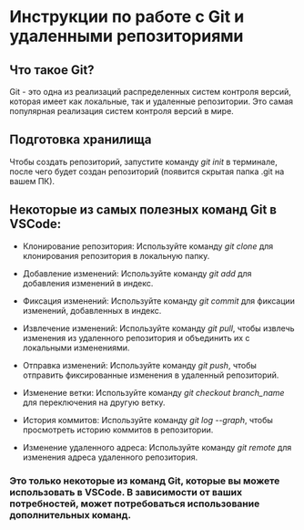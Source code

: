 # Инструкции по работе с Git и удаленными репозиториями

## Что такое Git?
Git - это одна из реализаций распределенных систем контроля версий, которая имеет как локальные, так и удаленные репозитории. Это самая популярная реализация систем контроля версий в мире.

## Подготовка хранилища

Чтобы создать репозиторий, запустите команду *git init* в терминале, после чего будет создан репозиторий (появится скрытая папка .git на вашем ПК).

## Некоторые из самых полезных команд Git в VSCode:

- Клонирование репозитория: Используйте команду *git clone* для клонирования репозитория в локальную папку.

- Добавление изменений: Используйте команду *git add* для добавления изменений в индекс.

- Фиксация изменений: Используйте команду *git commit* для фиксации изменений, добавленных в индекс.

- Извлечение изменений: Используйте команду *git pull*, чтобы извлечь изменения из удаленного репозитория и объединить их с локальными изменениями.

- Отправка изменений: Используйте команду *git push*, чтобы отправить фиксированные изменения в удаленный репозиторий.

- Изменение ветки: Используйте команду *git checkout branch_name* для переключения на другую ветку.

- История коммитов: Используйте команду *git log --graph*, чтобы просмотреть историю коммитов в репозитории.

- Изменение удаленного адреса: Используйте команду *git remote* для изменения адреса удаленного репозитория.

### Это только некоторые из команд Git, которые вы можете использовать в VSCode. В зависимости от ваших потребностей, может потребоваться использование дополнительных команд.